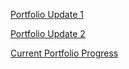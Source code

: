 [Portfolio Update 1](Update1.MD) 

[Portfolio Update 2](Update2.MD)

[Current Portfolio Progress](Update3.MD)
